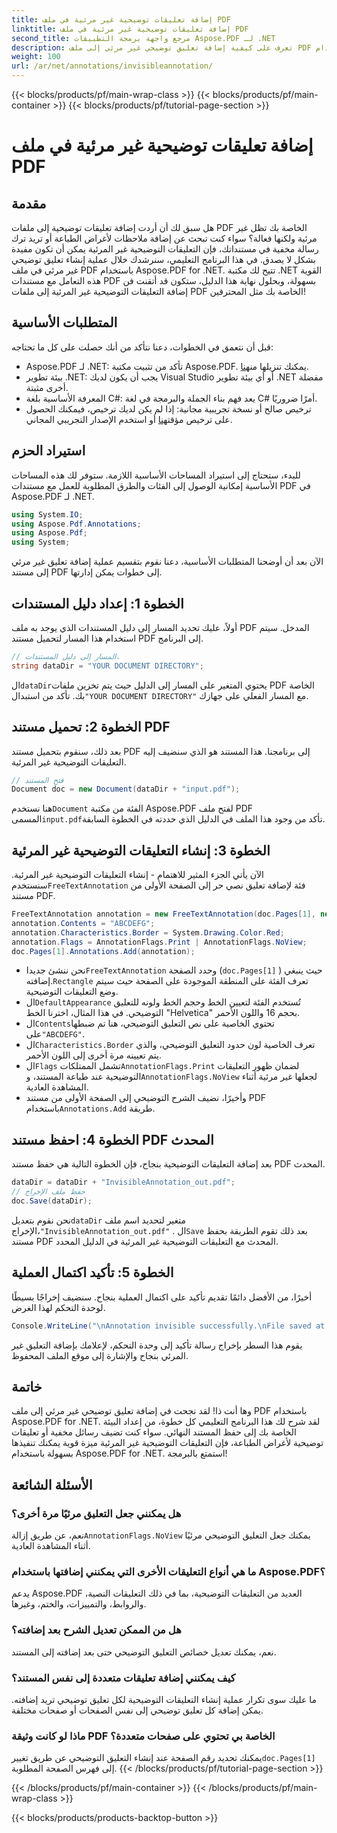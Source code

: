```yaml
---
title: إضافة تعليقات توضيحية غير مرئية في ملف PDF
linktitle: إضافة تعليقات توضيحية غير مرئية في ملف PDF
second_title: مرجع واجهة برمجة التطبيقات Aspose.PDF لـ .NET
description: تعرف على كيفية إضافة تعليق توضيحي غير مرئي إلى ملف PDF باستخدام Aspose.PDF for .NET. اتبع دليلنا خطوة بخطوة لإتقان هذه الميزة القوية.
weight: 100
url: /ar/net/annotations/invisibleannotation/
---
```


{{< blocks/products/pf/main-wrap-class >}}
{{< blocks/products/pf/main-container >}}
{{< blocks/products/pf/tutorial-page-section >}}

# إضافة تعليقات توضيحية غير مرئية في ملف PDF

## مقدمة

هل سبق لك أن أردت إضافة تعليقات توضيحية إلى ملفات PDF الخاصة بك تظل غير مرئية ولكنها فعالة؟ سواء كنت تبحث عن إضافة ملاحظات لأغراض الطباعة أو تريد ترك رسالة مخفية في مستنداتك، فإن التعليقات التوضيحية غير المرئية يمكن أن تكون مفيدة بشكل لا يصدق. في هذا البرنامج التعليمي، سنرشدك خلال عملية إنشاء تعليق توضيحي غير مرئي في ملف PDF باستخدام Aspose.PDF for .NET. تتيح لك مكتبة .NET القوية هذه التعامل مع مستندات PDF بسهولة، وبحلول نهاية هذا الدليل، ستكون قد أتقنت فن إضافة التعليقات التوضيحية غير المرئية إلى ملفات PDF الخاصة بك مثل المحترفين!

## المتطلبات الأساسية

قبل أن نتعمق في الخطوات، دعنا نتأكد من أنك حصلت على كل ما تحتاجه:

- Aspose.PDF لـ .NET: تأكد من تثبيت مكتبة Aspose.PDF. يمكنك تنزيلها من[هنا](https://releases.aspose.com/pdf/net/).
- بيئة تطوير .NET: يجب أن يكون لديك Visual Studio أو أي بيئة تطوير .NET مفضلة أخرى مثبتة.
- المعرفة الأساسية بلغة C#: يعد فهم بناء الجملة والبرمجة في لغة C# أمرًا ضروريًا.
-  ترخيص صالح أو نسخة تجريبية مجانية: إذا لم يكن لديك ترخيص، فيمكنك الحصول على ترخيص مؤقت[هنا](https://purchase.aspose.com/temporary-license/) أو استخدم الإصدار التجريبي المجاني.

## استيراد الحزم

للبدء، ستحتاج إلى استيراد المساحات الأساسية اللازمة. ستوفر لك هذه المساحات الأساسية إمكانية الوصول إلى الفئات والطرق المطلوبة للعمل مع مستندات PDF في Aspose.PDF لـ .NET.

```csharp
using System.IO;
using Aspose.Pdf.Annotations;
using Aspose.Pdf;
using System;
```

الآن بعد أن أوضحنا المتطلبات الأساسية، دعنا نقوم بتقسيم عملية إضافة تعليق غير مرئي إلى مستند PDF إلى خطوات يمكن إدارتها.

## الخطوة 1: إعداد دليل المستندات

أولاً، عليك تحديد المسار إلى دليل المستندات الذي يوجد به ملف PDF المدخل. سيتم استخدام هذا المسار لتحميل مستند PDF إلى البرنامج.

```csharp
// المسار إلى دليل المستندات.
string dataDir = "YOUR DOCUMENT DIRECTORY";
```
 
 ال`dataDir`يحتوي المتغير على المسار إلى الدليل حيث يتم تخزين ملفات PDF الخاصة بك. تأكد من استبدال`"YOUR DOCUMENT DIRECTORY"` مع المسار الفعلي على جهازك.

## الخطوة 2: تحميل مستند PDF

بعد ذلك، سنقوم بتحميل مستند PDF إلى برنامجنا. هذا المستند هو الذي سنضيف إليه التعليقات التوضيحية غير المرئية.

```csharp
// فتح المستند
Document doc = new Document(dataDir + "input.pdf");
```
 
 هنا نستخدم`Document` الفئة من مكتبة Aspose.PDF لفتح ملف PDF المسمى`input.pdf`تأكد من وجود هذا الملف في الدليل الذي حددته في الخطوة السابقة.

## الخطوة 3: إنشاء التعليقات التوضيحية غير المرئية

 الآن يأتي الجزء المثير للاهتمام - إنشاء التعليقات التوضيحية غير المرئية. سنستخدم`FreeTextAnnotation` فئة لإضافة تعليق نصي حر إلى الصفحة الأولى من مستند PDF.

```csharp
FreeTextAnnotation annotation = new FreeTextAnnotation(doc.Pages[1], new Aspose.Pdf.Rectangle(50, 600, 250, 650), new DefaultAppearance("Helvetica", 16, System.Drawing.Color.Red));
annotation.Contents = "ABCDEFG";
annotation.Characteristics.Border = System.Drawing.Color.Red;
annotation.Flags = AnnotationFlags.Print | AnnotationFlags.NoView;
doc.Pages[1].Annotations.Add(annotation);
```

-  نحن ننشئ جديدا`FreeTextAnnotation` وحدد الصفحة (`doc.Pages[1]` ) حيث ينبغي إضافته.`Rectangle` تعرف الفئة على المنطقة الموجودة على الصفحة حيث سيتم وضع التعليقات التوضيحية.
-  ال`DefaultAppearance` تُستخدم الفئة لتعيين الخط وحجم الخط ولونه للتعليق التوضيحي. في هذا المثال، اخترنا الخط "Helvetica" بحجم 16 واللون الأحمر.
-  ال`Contents`تحتوي الخاصية على نص التعليق التوضيحي، هنا تم ضبطها على`"ABCDEFG"`.
-  ال`Characteristics.Border` تعرف الخاصية لون حدود التعليق التوضيحي، والذي يتم تعيينه مرة أخرى إلى اللون الأحمر.
-  ال`Flags` تشمل الممتلكات`AnnotationFlags.Print` لضمان ظهور التعليقات التوضيحية عند طباعة المستند، و`AnnotationFlags.NoView` لجعلها غير مرئية أثناء المشاهدة العادية.
-  وأخيرًا، نضيف الشرح التوضيحي إلى الصفحة الأولى من مستند PDF باستخدام`Annotations.Add` طريقة.

## الخطوة 4: احفظ مستند PDF المحدث

بعد إضافة التعليقات التوضيحية بنجاح، فإن الخطوة التالية هي حفظ مستند PDF المحدث.

```csharp
dataDir = dataDir + "InvisibleAnnotation_out.pdf";
// حفظ ملف الإخراج
doc.Save(dataDir);
```

 نحن نقوم بتعديل`dataDir` متغير لتحديد اسم ملف الإخراج،`"InvisibleAnnotation_out.pdf"` . ال`Save` بعد ذلك تقوم الطريقة بحفظ مستند PDF المحدث مع التعليقات التوضيحية غير المرئية في الدليل المحدد.

## الخطوة 5: تأكيد اكتمال العملية

أخيرًا، من الأفضل دائمًا تقديم تأكيد على اكتمال العملية بنجاح. سنضيف إخراجًا بسيطًا لوحدة التحكم لهذا الغرض.

```csharp
Console.WriteLine("\nAnnotation invisible successfully.\nFile saved at " + dataDir);
```

يقوم هذا السطر بإخراج رسالة تأكيد إلى وحدة التحكم، لإعلامك بإضافة التعليق غير المرئي بنجاح والإشارة إلى موقع الملف المحفوظ.

## خاتمة

وها أنت ذا! لقد نجحت في إضافة تعليق توضيحي غير مرئي إلى ملف PDF باستخدام Aspose.PDF for .NET. لقد شرح لك هذا البرنامج التعليمي كل خطوة، من إعداد البيئة الخاصة بك إلى حفظ المستند النهائي. سواء كنت تضيف رسائل مخفية أو تعليقات توضيحية لأغراض الطباعة، فإن التعليقات التوضيحية غير المرئية ميزة قوية يمكنك تنفيذها بسهولة باستخدام Aspose.PDF for .NET. استمتع بالبرمجة!

## الأسئلة الشائعة

### هل يمكنني جعل التعليق مرئيًا مرة أخرى؟  
 نعم، عن طريق إزالة`AnnotationFlags.NoView` يمكنك جعل التعليق التوضيحي مرئيًا أثناء المشاهدة العادية.

### ما هي أنواع التعليقات الأخرى التي يمكنني إضافتها باستخدام Aspose.PDF؟  
يدعم Aspose.PDF العديد من التعليقات التوضيحية، بما في ذلك التعليقات النصية، والروابط، والتمييزات، والختم، وغيرها.

### هل من الممكن تعديل الشرح بعد إضافته؟  
نعم، يمكنك تعديل خصائص التعليق التوضيحي حتى بعد إضافته إلى المستند.

### كيف يمكنني إضافة تعليقات متعددة إلى نفس المستند؟  
ما عليك سوى تكرار عملية إنشاء التعليقات التوضيحية لكل تعليق توضيحي تريد إضافته. يمكن إضافة كل تعليق توضيحي إلى نفس الصفحات أو صفحات مختلفة.

### ماذا لو كانت وثيقة PDF الخاصة بي تحتوي على صفحات متعددة؟  
 يمكنك تحديد رقم الصفحة عند إنشاء التعليق التوضيحي عن طريق تغيير`doc.Pages[1]` إلى فهرس الصفحة المطلوبة.
{{< /blocks/products/pf/tutorial-page-section >}}

{{< /blocks/products/pf/main-container >}}
{{< /blocks/products/pf/main-wrap-class >}}

{{< blocks/products/products-backtop-button >}}
